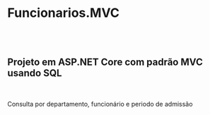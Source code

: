 # Funcionarios.MVC
<br />
<br />
<h2>Projeto em ASP.NET Core com padrão MVC usando SQL</h2>
<br />
<p>Consulta por departamento, funcionário e periodo de admissão</p>
<br />
